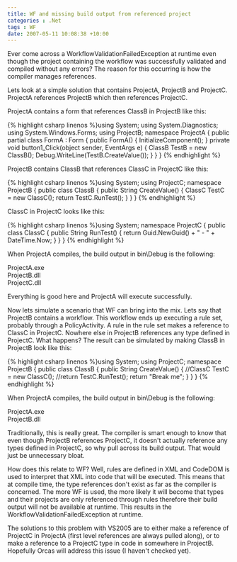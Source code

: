 ```yaml
---
title: WF and missing build output from referenced project
categories : .Net
tags : WF
date: 2007-05-11 10:08:38 +10:00
---
```


Ever come across a WorkflowValidationFailedException at runtime even though the project containing the workflow was successfully validated and compiled without any errors? The reason for this occurring is how the compiler manages references. 

Lets look at a simple solution that contains ProjectA, ProjectB and ProjectC. ProjectA references ProjectB which then references ProjectC. 

ProjectA contains a form that references ClassB in ProjectB like this:

{% highlight csharp linenos %}using System; using System.Diagnostics; using System.Windows.Forms; using ProjectB; namespace ProjectA { public partial class FormA : Form { public FormA() { InitializeComponent(); } private void button1_Click(object sender, EventArgs e) { ClassB TestB = new ClassB(); Debug.WriteLine(TestB.CreateValue()); } } } {% endhighlight %}

ProjectB contains ClassB that references ClassC in ProjectC like this:

{% highlight csharp linenos %}using System; using ProjectC; namespace ProjectB { public class ClassB { public String CreateValue() { ClassC TestC = new ClassC(); return TestC.RunTest(); } } } {% endhighlight %}

ClassC in ProjectC looks like this:

{% highlight csharp linenos %}using System; namespace ProjectC { public class ClassC { public String RunTest() { return Guid.NewGuid() + " - " + DateTime.Now; } } } {% endhighlight %}

When ProjectA compiles, the build output in bin\Debug is the following:

ProjectA.exe   
ProjectB.dll   
ProjectC.dll

Everything is good here and ProjectA will execute successfully.

Now lets simulate a scenario that WF can bring into the mix. Lets say that ProjectB contains a workflow. This workflow ends up executing a rule set, probably through a PolicyActivity. A rule in the rule set makes a reference to ClassC in ProjectC. Nowhere else in ProjectB references any type defined in ProjectC. What happens? The result can be simulated by making ClassB in ProjectB look like this:

{% highlight csharp linenos %}using System; using ProjectC; namespace ProjectB { public class ClassB { public String CreateValue() { //ClassC TestC = new ClassC(); //return TestC.RunTest(); return "Break me"; } } } {% endhighlight %}

When ProjectA compiles, the build output in bin\Debug is the following:

ProjectA.exe   
ProjectB.dll

Traditionally, this is really great. The compiler is smart enough to know that even though ProjectB references ProjectC, it doesn't actually reference any types defined in ProjectC, so why pull across its build output. That would just be unnecessary bloat. 

How does this relate to WF? Well, rules are defined in XML and CodeDOM is used to interpret that XML into code that will be executed. This means that at compile time, the type references don't exist as far as the compiler is concerned. The more WF is used, the more likely it will become that types and their projects are only referenced through rules therefore their build output will not be available at runtime. This results in the WorkflowValidationFailedException at runtime.

The solutions to this problem with VS2005 are to either make a reference of ProjectC in ProjectA (first level references are always pulled along), or to make a reference to a ProjectC type in code in somewhere in ProjectB. Hopefully Orcas will address this issue (I haven't checked yet).


